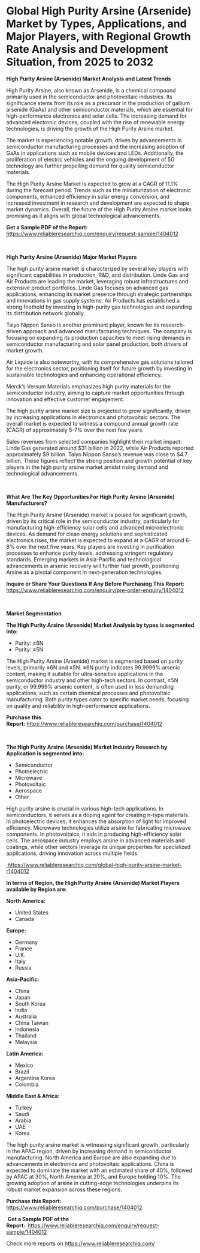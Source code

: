 <p><h1>Global High Purity Arsine (Arsenide) Market by Types, Applications, and Major Players, with Regional Growth Rate Analysis and Development Situation, from 2025 to 2032</h1></p><p><strong>High Purity Arsine (Arsenide) Market Analysis and Latest Trends</strong></p>
<p><p>High Purity Arsine, also known as Arsenide, is a chemical compound primarily used in the semiconductor and photovoltaic industries. Its significance stems from its role as a precursor in the production of gallium arsenide (GaAs) and other semiconductor materials, which are essential for high-performance electronics and solar cells. The increasing demand for advanced electronic devices, coupled with the rise of renewable energy technologies, is driving the growth of the High Purity Arsine market.</p><p>The market is experiencing notable growth, driven by advancements in semiconductor manufacturing processes and the increasing adoption of GaAs in applications such as mobile devices and LEDs. Additionally, the proliferation of electric vehicles and the ongoing development of 5G technology are further propelling demand for quality semiconductor materials.</p><p>The High Purity Arsine Market is expected to grow at a CAGR of 11.1% during the forecast period. Trends such as the miniaturization of electronic components, enhanced efficiency in solar energy conversion, and increased investment in research and development are expected to shape market dynamics. Overall, the future of the High Purity Arsine market looks promising as it aligns with global technological advancements.</p></p>
<p><strong>Get a Sample PDF of the Report:&nbsp;</strong> <a href="https://www.reliableresearchiq.com/enquiry/request-sample/1404012?utm_campaign=3299&utm_medium=2&utm_source=Github&utm_content=ia&utm_term=28032025&utm_id=high-purity-arsine-arsenide">https://www.reliableresearchiq.com/enquiry/request-sample/1404012</a></p>
<p>&nbsp;</p>
<p><strong>High Purity Arsine (Arsenide) Major Market Players</strong></p>
<p><p>The high purity arsine market is characterized by several key players with significant capabilities in production, R&D, and distribution. Linde Gas and Air Products are leading the market, leveraging robust infrastructures and extensive product portfolios. Linde Gas focuses on advanced gas applications, enhancing its market presence through strategic partnerships and innovations in gas supply systems. Air Products has established a strong foothold by investing in high-purity gas technologies and expanding its distribution network globally.</p><p>Taiyo Nippon Sanso is another prominent player, known for its research-driven approach and advanced manufacturing techniques. The company is focusing on expanding its production capacities to meet rising demands in semiconductor manufacturing and solar panel production, both drivers of market growth. </p><p>Air Liquide is also noteworthy, with its comprehensive gas solutions tailored for the electronics sector, positioning itself for future growth by investing in sustainable technologies and enhancing operational efficiency.</p><p>Merck’s Versum Materials emphasizes high purity materials for the semiconductor industry, aiming to capture market opportunities through innovation and effective customer engagement.</p><p>The high purity arsine market size is projected to grow significantly, driven by increasing applications in electronics and photovoltaic sectors. The overall market is expected to witness a compound annual growth rate (CAGR) of approximately 5-7% over the next few years.</p><p>Sales revenues from selected companies highlight their market impact: Linde Gas generated around $31 billion in 2022, while Air Products reported approximately $9 billion. Taiyo Nippon Sanso’s revenue was close to $4.7 billion. These figures reflect the strong position and growth potential of key players in the high purity arsine market amidst rising demand and technological advancements.</p></p>
<p>&nbsp;</p>
<p><strong>What Are The Key Opportunities For High Purity Arsine (Arsenide) Manufacturers?</strong></p>
<p><p>The High Purity Arsine (Arsenide) market is poised for significant growth, driven by its critical role in the semiconductor industry, particularly for manufacturing high-efficiency solar cells and advanced microelectronic devices. As demand for clean energy solutions and sophisticated electronics rises, the market is expected to expand at a CAGR of around 6-8% over the next five years. Key players are investing in purification processes to enhance purity levels, addressing stringent regulatory standards. Emerging markets in Asia-Pacific and technological advancements in arsenic recovery will further fuel growth, positioning Arsine as a pivotal component in next-generation technologies.</p></p>
<p><strong>Inquire or Share Your Questions If Any Before Purchasing This Report:</strong> <a href="https://www.reliableresearchiq.com/enquiry/pre-order-enquiry/1404012?utm_campaign=3299&utm_medium=2&utm_source=Github&utm_content=ia&utm_term=28032025&utm_id=high-purity-arsine-arsenide">https://www.reliableresearchiq.com/enquiry/pre-order-enquiry/1404012</a></p>
<p>&nbsp;</p>
<p><strong>Market Segmentation</strong></p>
<p><strong>The High Purity Arsine (Arsenide) Market Analysis by types is segmented into:</strong></p>
<p><ul><li>Purity: ≥6N</li><li>Purity: ≥5N</li></ul></p>
<p><p>The High Purity Arsine (Arsenide) market is segmented based on purity levels, primarily ≥6N and ≥5N. ≥6N purity indicates 99.9999% arsenic content, making it suitable for ultra-sensitive applications in the semiconductor industry and other high-tech sectors. In contrast, ≥5N purity, or 99.999% arsenic content, is often used in less demanding applications, such as certain chemical processes and photovoltaic manufacturing. Both purity types cater to specific market needs, focusing on quality and reliability in high-performance applications.</p></p>
<p><strong>Purchase this Report:&nbsp;</strong><a href="https://www.reliableresearchiq.com/purchase/1404012?utm_campaign=3299&utm_medium=2&utm_source=Github&utm_content=ia&utm_term=28032025&utm_id=high-purity-arsine-arsenide">https://www.reliableresearchiq.com/purchase/1404012</a></p>
<p>&nbsp;</p>
<p><strong>The High Purity Arsine (Arsenide) Market Industry Research by Application is segmented into:</strong></p>
<p><ul><li>Semiconductor</li><li>Photoelectric</li><li>Microwave</li><li>Photovoltaic</li><li>Aerospace</li><li>Other</li></ul></p>
<p><p>High purity arsine is crucial in various high-tech applications. In semiconductors, it serves as a doping agent for creating n-type materials. In photoelectric devices, it enhances the absorption of light for improved efficiency. Microwave technologies utilize arsine for fabricating microwave components. In photovoltaics, it aids in producing high-efficiency solar cells. The aerospace industry employs arsine in advanced materials and coatings, while other sectors leverage its unique properties for specialized applications, driving innovation across multiple fields.</p></p>
<p><a href="https://www.reliableresearchiq.com/global-high-purity-arsine-market-r1404012?utm_campaign=3299&utm_medium=2&utm_source=Github&utm_content=ia&utm_term=28032025&utm_id=high-purity-arsine-arsenide">&nbsp;https://www.reliableresearchiq.com/global-high-purity-arsine-market-r1404012</a></p>
<p><strong>In terms of Region, the High Purity Arsine (Arsenide) Market Players available by Region are:</strong></p>
<p>
    <p> <strong> North America: </strong>
        <ul>
            <li>United States</li>
            <li>Canada</li>
        </ul>
        </p> 
    <p> <strong> Europe: </strong>
        <ul>
            <li>Germany</li>
            <li>France</li>
            <li>U.K.</li>
            <li>Italy</li>
            <li>Russia</li>
        </ul>
        </p> 
    <p> <strong> Asia-Pacific: </strong>
        <ul>
            <li>China</li>
            <li>Japan</li>
            <li>South Korea</li>
            <li>India</li>
            <li>Australia</li>
            <li>China Taiwan</li>
            <li>Indonesia</li>
            <li>Thailand</li>
            <li>Malaysia</li>
        </ul>
        </p> 
    <p> <strong> Latin America: </strong>
        <ul>
            <li>Mexico</li>
            <li>Brazil</li>
            <li>Argentina Korea</li>
            <li>Colombia</li>
        </ul>
        </p> 
    <p> <strong> Middle East & Africa: </strong>
        <ul>
            <li>Turkey</li>
            <li>Saudi</li>
            <li>Arabia</li>
            <li>UAE</li>
            <li>Korea</li>
        </ul>
    </p>
    </p>
<p><p>The high purity arsine market is witnessing significant growth, particularly in the APAC region, driven by increasing demand in semiconductor manufacturing. North America and Europe are also expanding due to advancements in electronics and photovoltaic applications. China is expected to dominate the market with an estimated share of 40%, followed by APAC at 30%, North America at 20%, and Europe holding 10%. The growing adoption of arsine in cutting-edge technologies underpins its robust market expansion across these regions.</p></p>
<p><strong>Purchase this Report: </strong><a href="https://www.reliableresearchiq.com/purchase/1404012?utm_campaign=3299&utm_medium=2&utm_source=Github&utm_content=ia&utm_term=28032025&utm_id=high-purity-arsine-arsenide">https://www.reliableresearchiq.com/purchase/1404012</a></p>
<p>&nbsp;<strong>Get a Sample PDF of the Report:&nbsp;&nbsp;</strong><a href="https://www.reliableresearchiq.com/enquiry/request-sample/1404012?utm_campaign=3299&utm_medium=2&utm_source=Github&utm_content=ia&utm_term=28032025&utm_id=high-purity-arsine-arsenide">https://www.reliableresearchiq.com/enquiry/request-sample/1404012</a></p>
<p><strong></strong></p>
<p>Check more reports on <a href="https://www.reliableresearchiq.com/?utm_campaign=3299&utm_medium=2&utm_source=Github&utm_content=ia&utm_term=28032025&utm_id=high-purity-arsine-arsenide">https://www.reliableresearchiq.com/</a></p>